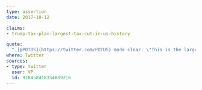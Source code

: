 ```yaml
---
type: assertion
date: 2017-10-12

claims:
- trump-tax-plan-largest-tax-cut-in-us-history

quote:
  ".[@POTUS](https://twitter.com/POTUS) made clear: \"This is the largest tax cut in the history of our country...the working people are going to get a massive tax break.\""
where: Twitter
sources:
- type: twitter
  user: VP
  id: 918458418154889216
---
```

